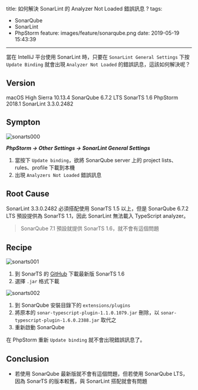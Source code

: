 title: 如何解決 SonarLint 的 Analyzer Not Loaded 錯誤訊息 ?
tags:
  - SonarQube
  - SonarLint
  - PhpStorm
feature: images/feature/sonarqube.png
date: 2019-05-19 15:43:39
---
當在 IntelliJ 平台使用 SonarLint 時，只要在 `SonarLint General Settings` 下按 `Update Binding` 就會出現 `Analyzer Not Loaded` 的錯誤訊息，這該如何解決呢？

<!-- more -->

## Version

macOS High Sierra 10.13.4
SonarQube 6.7.2 LTS
SonarTS 1.6
PhpStorm 2018.1
SonarLint 3.3.0.2482

## Sympton

![sonarts000](/images/sonarqube/analyzer-not-loaded/sonarts000.png)

***PhpStorm -> Other Settings -> SonarLint General Settings***

1. 當按下 `Update binding`，欲將 SonarQube server 上的 project lists、rules、profile 下載到本機
2. 出現 `Analyzers Not Loaded` 錯誤訊息

## Root Cause

SonarLint 3.3.0.2482 必須搭配使用 SonarTS 1.5 以上，但是 SonarQube 6.7.2 LTS 預設提供為 SonarTS 1.1，因此 SonarLint 無法載入 TypeScript analyzer。

> SonarQube 7.1 預設就提供 SonarTS 1.6，就不會有這個問題

## Recipe

![sonarts001](/images/sonarqube/analyzer-not-loaded/sonarts001.png)

1. 到 SonarTS 的 [GitHub](https://github.com/SonarSource/SonarTS/releases) 下載最新版 SonarTS 1.6
2. 選擇 `.jar` 格式下載

![sonarts002](/images/sonarqube/analyzer-not-loaded/sonarts002.png)

1. 到 SonarQube 安裝目錄下的 `extensions/plugins` 
2. 將原本的 `sonar-typescript-plugin-1.1.0.1079.jar` 刪除，以 `sonar-typescript-plugin-1.6.0.2388.jar` 取代之
3. 重新啟動 SonarQube

在 PhpStorm 重新 `Update binding` 就不會出現錯誤訊息了。

## Conclusion

* 若使用 SonarQube 最新版就不會有這個問題，但若使用 SonarQube LTS，因為 SonarTS 的版本較舊，與 SonarLint 搭配就會有問題

